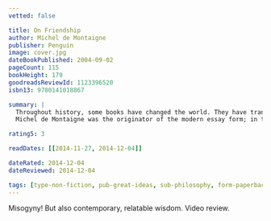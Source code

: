```yaml
---
vetted: false

title: On Friendship
author: Michel de Montaigne
publisher: Penguin
image: cover.jpg
dateBookPublished: 2004-09-02
pageCount: 115
bookHeight: 179
goodreadsReviewId: 1123396520
isbn13: 9780141018867

summary: |
  Throughout history, some books have changed the world. They have transformed the way we see ourselves - and each other. They have inspired debate, dissent, war and revolution. They have enlightened, outraged, provoked and comforted. They have enriched lives - and destroyed them. Now Penguin brings you the works of the great thinkers, pioneers, radicals and visionaries whose ideas shook civilization, and helped make us who we are.
  Michel de Montaigne was the originator of the modern essay form; in these diverse pieces he expresses his views on relationships, contemplates the idea that man is no different from any animal, argues that all cultures should be respected, and attempts, by an exploration of himself, to understand the nature of humanity.

rating5: 3

readDates: [[2014-11-27, 2014-12-04]]

dateRated: 2014-12-04
dateReviewed: 2014-12-04

tags: [type-non-fiction, pub-great-ideas, sub-philosophy, form-paperback]
---
```


Misogyny! But also contemporary, relatable wisdom. Video review.
